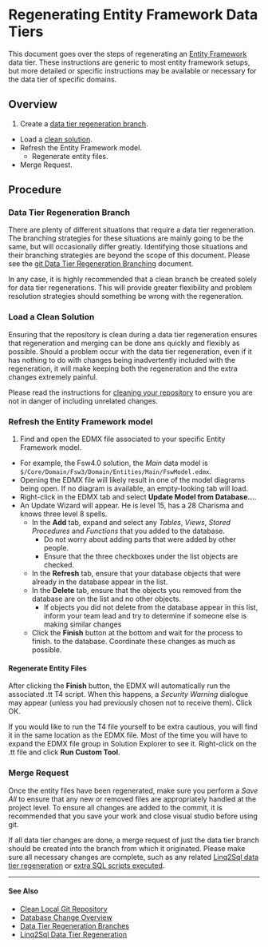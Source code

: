 # Regenerating Entity Framework Data Tiers

This document goes over the steps of regenerating an
[Entity Framework](https://msdn.microsoft.com/en-us/data/ee712907) data tier.
These instructions are generic to most entity framework setups, but more
detailed or specific instructions may be available or necessary for the data
tier of specific domains.

## Overview

1. Create a [data tier regeneration branch](1).
* Load a [clean solution](2).
* Refresh the Entity Framework model.
  * Regenerate entity files.
* Merge Request.

## Procedure

### Data Tier Regeneration Branch

There are plenty of different situations that require a data tier regeneration.
The branching strategies for these situations are mainly going to be the same,
but will occasionally differ greatly.  Identifying those situations and their
branching strategies are beyond the scope of this document.  Please see the
[git Data Tier Regeneration Branching](1) document.

In any case, it is highly recommended that a clean branch be created solely for
data tier regenerations.  This will provide greater flexibility and problem
resolution strategies should something be wrong with the regeneration.

### Load a Clean Solution

Ensuring that the repository is clean during a data tier regeneration ensures
that regeneration and merging can be done ans quickly and flexibly as possible.
Should a problem occur with the data tier regeneration, even if it has nothing
to do with changes being inadvertently included with the regeneration, it will
make keeping both the regeneration and the extra changes extremely painful.

Please read the instructions for [cleaning your repository](2) to ensure you
are not in danger of including unrelated changes.

### Refresh the Entity Framework model

1. Find and open the EDMX file associated to your specific Entity Framework
model.
  * For example, the Fsw4.0 solution, the *Main* data model is
  `$/Core/Domain/Fsw3/Domain/Entities/Main/FswModel.edmx`.
  * Opening the EDMX file will likely result in one of the model diagrams being
  open.  If no diagram is available, an empty-looking tab will load.
* Right-click in the EDMX tab and select **Update Model from Database...**.
* An Update Wizard will appear.  He is level 15, has a 28 Charisma and knows
three level 8 spells.
  * In the **Add** tab, expand and select any *Tables*, *Views*,
  *Stored Procedures* and *Functions* that you added to the database.
    * Do not worry about adding parts that were added by other people.
    * Ensure that the three checkboxes under the list objects are checked.
  * In the **Refresh** tab, ensure that your database objects that were already
  in the database appear in the list.
  * In the **Delete** tab, ensure that the objects you removed from the database
  are on the list and no other objects.
    * If objects you did not delete from the database appear in this list, inform
    your team lead and try to determine if someone else is making similar changes
  * Click the **Finish** button at the bottom and wait for the process to finish.
  to the database.  Coordinate these changes as much as possible.

#### Regenerate Entity Files

After clicking the **Finish** button, the EDMX will automatically run the
associated .tt T4 script. When this happens, a _Security Warning_ dialogue may
appear (unless you had previously chosen not to receive them). Click OK.

If you would like to run the T4 file yourself to be extra cautious, you will
find it in the same location as the EDMX file. Most of the time you will have
to expand the EDMX file group in Solution Explorer to see it.  Right-click
on the .tt file and click **Run Custom Tool**.

### Merge Request

Once the entity files have been regenerated, make sure you perform a _Save All_
to ensure that any new or removed files are appropriately handled at the project
level.  To ensure all changes are added to the commit, it is recommended that
you save your work and close visual studio before using git.

If all data tier changes are done, a merge request of just the data tier branch
should be created into the branch from which it originated.  Please make sure
all necessary changes are complete, such as any related
[Linq2Sql data tier regeneration](3) or
[extra SQL scripts executed](/data/database/scripts).

---

#### See Also

* [Clean Local Git Repository](2)
* [Database Change Overview](/data/database/changeOverview)
* [Data Tier Regeneration Branches](1)
* [Linq2Sql Data Tier Regeneration](3)


[1]: /git/branching/dataTierRegen
[2]: /git/cleanRepo
[3]: /data/datatier/linq2sql/regen
